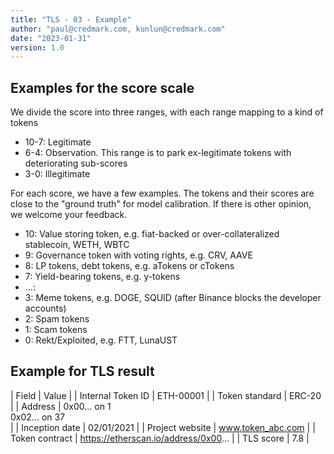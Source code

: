 ```yaml
---
title: "TLS - 03 - Example"
author: "paul@credmark.com, kunlun@credmark.com"
date: "2023-01-31"
version: 1.0
---
```


## Examples for the score scale

We divide the score into three ranges, with each range mapping to a kind of tokens

- 10-7: Legitimate
- 6-4: Observation. This range is to park ex-legitimate tokens with deteriorating sub-scores
- 3-0: Illegitimate

For each score, we have a few examples. The tokens and their scores are close to the "ground truth" for model calibration. If there is other opinion, we welcome your feedback.

* 10: Value storing token, e.g. fiat-backed or over-collateralized stablecoin, WETH, WBTC
* 9:  Governance token with voting rights, e.g. CRV, AAVE
* 8:  LP tokens, debt tokens, e.g. aTokens or cTokens
* 7:  Yield-bearing tokens, e.g. y-tokens
* ...:
* 3: Meme tokens, e.g. DOGE, SQUID (after Binance blocks the developer accounts)
* 2: Spam tokens
* 1: Scam tokens
* 0: Rekt/Exploited, e.g. FTT, LunaUST

## Example for TLS result

| Field             | Value                                |
| Internal Token ID | ETH-00001                            |
| Token standard    | ERC-20                               |
| Address           | 0x00... on 1 <br> 0x02... on 37 <br> |
| Inception date    | 02/01/2021                           |
| Project website   | www.token_abc.com                    |
| Token contract    | https://etherscan.io/address/0x00... |
| TLS score         | 7.8                                  |
